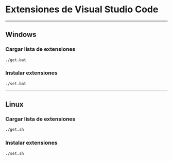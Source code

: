 # Extensiones de Visual Studio Code
---
## Windows
### Cargar lista de extensiones
```bash
./get.bat
```
### Instalar extensiones
```bash
./set.bat
```
---
## Linux
### Cargar lista de extensiones
```bash
./get.sh
```
### Instalar extensiones
```bash
./set.sh
```